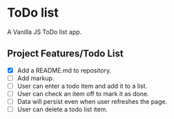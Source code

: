 # ToDo list

A Vanilla JS ToDo list app.

## Project Features/Todo List

- [x] Add a README.md to repository.
- [ ] Add markup.
- [ ] User can enter a todo item and add it to a list.
- [ ] User can check an item off to mark it as done.
- [ ] Data will persist even when user refreshes the page.
- [ ] User can delete a todo list item.
